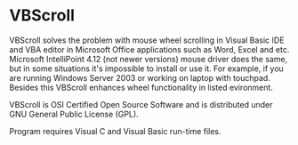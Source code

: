 # VBScroll

VBScroll solves the problem with mouse wheel scrolling in Visual Basic IDE and VBA editor in Microsoft Office applications such as Word, Excel and etc. Microsoft IntelliPoint 4.12 (not newer versions) mouse driver does the same, but in some situations it's impossible to install or use it. For example, if you are running Windows Server 2003 or working on laptop with touchpad. Besides this VBScroll enhances wheel functionality in listed evironment.

VBScroll is OSI Certified Open Source Software and is distributed under GNU General Public License (GPL).

Program requires Visual C and Visual Basic run-time files. 
